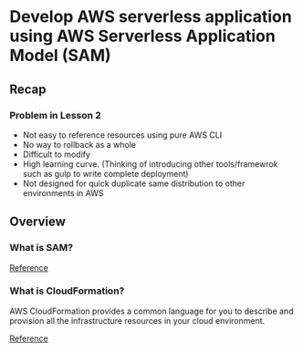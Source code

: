 # Develop AWS serverless application using AWS Serverless Application Model (SAM)

## Recap

### Problem in Lesson 2

* Not easy to reference resources using pure AWS CLI
* No way to rollback as a whole
* Difficult to modify
* High learning curve. (Thinking of introducing other tools/framewrok such as gulp to write complete deployment)
* Not designed for quick duplicate same distribution to other environments in AWS

## Overview

### What is SAM?

[Reference](https://docs.aws.amazon.com/lambda/latest/dg/serverless_app.html)

### What is CloudFormation?

AWS CloudFormation provides a common language for you to describe and provision all the infrastructure resources in your cloud environment.

[Reference](https://aws.amazon.com/cloudformation/)
